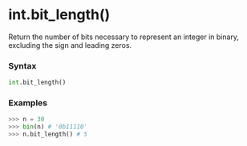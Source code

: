# int.bit_length()

Return the number of bits necessary to represent an integer in binary, excluding the sign and leading zeros.

### Syntax

```python
int.bit_length()
```

### Examples

```python
>>> n = 30
>>> bin(n) # '0b11110'
>>> n.bit_length() # 5
```
